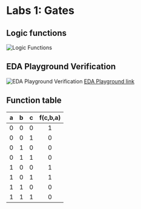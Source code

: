 # Labs 1: Gates

## Logic functions
![Logic Functions](Images/equations.png)

## EDA Playground Verification
![EDA Playground Verification](Images/gates.gif)
[EDA Playground link](https://www.edaplayground.com/x/8Lvx)

## Function table
| **a** | **b** |**c** | **f(c,b,a)** |
| :-: | :-: | :-: | :-: |
| 0 | 0 | 0 | 1 |
| 0 | 0 | 1 | 0 |
| 0 | 1 | 0 | 0 |
| 0 | 1 | 1 | 0 |
| 1 | 0 | 0 | 1 |
| 1 | 0 | 1 | 1 |
| 1 | 1 | 0 | 0 |
| 1 | 1 | 1 | 0 |

